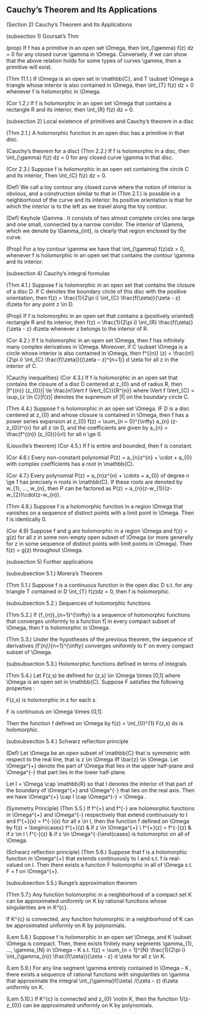 Cauchy’s Theorem and Its Applications
-------

(Section 2) Cauchy’s Theorem and Its Applications

(subsection 1) Goursat’s Thm

(prop) If f has a primitive in an open set \Omega, then \int_{\gamma} f(z) dz = 0 for any closed curve \gamma in \Omega. Conversely, if we can show that the above relation holds for some types of curves \gamma, then a primitive will exist.

(Thm 11.1.) If \Omega is an open set in \mathbb{C}, and T \subset \Omega a triangle whose interior is also contained in \Omega, then \int_{T} f(z) dz = 0 whenever f is holomorphic in \Omega.

(Cor 1.2.) If f is holomorphic in an open set \Omega that contains a rectangle R and its interior, then \int_{R} f(z) dz = 0.

(subsection 2) Local existence of primitives and Cauchy’s theorem in a disc

(Thm 2.1.) A holomorphic function in an open disc has a primitive in that disc.

(Cauchy’s theorem for a disc) (Thm 2.2.) If f is holomorphic in a disc, then \int_{\gamma} f(z) dz = 0 for any closed curve \gamma in that disc.

(Cor 2.3.) Suppose f is holomorphic in an open set containing the circle C and its interior, Then \int_{C} f(z) dz = 0.

(Def) We call a toy contour any closed curve where the notion of interior is obvious, and a construction similar to that in (Thm 2.1.) is possible in a neighborhood of the curve and its interior. Its positive orientation is that for which the interior is to the left as we travel along the toy contour.

(Def) Keyhole \Gamma . It consists of two almost complete circles one large and one small, connected by a narrow corridor. The interior of \Gamma, which we denote by \Gamma_{int}, is clearly that region enclosed by the curve.

(Prop) For a toy contour \gamma we have that \int_{\gamma} f(z)dz = 0, whenever f is holomorphic in an open set that contains the contour \gamma and its interior.

(subsection 4) Cauchy’s integral formulas

(Thm 4.1.) Suppose f is holomorphic in an open set that contains the closure of a disc D. If C denotes the boundary circle of this disc with the positive orientation, then f(z) = \frac{1}{2\pi i} \int_{C} \frac{f(\zeta)}{\zeta - z} d\zeta for any point z \in D.

(Prop) If f is holomorphic in an open set that contains a (positively oriented) rectangle R and its interior, then f(z) = \frac{1}{2\pi i} \int_{R} \frac{f(\zeta)}{\zeta - z} d\zeta whenever z belongs to the interior of R.

(Cor 4.2.) If f is holomorphic in an open set \Omega, then f has infinitely many complex derivatives in \Omega. Moreover, if C \subset \Omega is a circle whose interior is also contained in \Omega, then f^{(n)} (z) = \frac{n!}{2\pi i} \int_{C} \frac{f(\zeta)}{(\zeta – z)^{n+1}} d \zeta for all z in the interior of C.

(Cauchy inequalities) (Cor 4.3.) If f is holomorphic in an open set that contains the closure of a disc D centered at z_{0} and of radius R, then |f^{(n)} (z_{0})| \le \frac{n!\Vert f \Vert_{C}}{R^{n}} where \Vert f \Vert_{C} = \sup_{z \in C}|f(z)| denotes the supremum of |f| on the boundary circle C.

(Thm 4.4.) Suppose f is holomorphic in an open set \Omega. IF D is a disc centered at z_{0} and whose closure is contained in \Omega, then f has a power series expansion at z_{0} f(z) = \sum_{n = 0}^{\infty} a_{n} (z-z_{0})^{n} for all z \in D, and the coefficients are given by a_{n} = \frac{f^{(n)} (z_{0})}{n!} for all n \ge 0.

(Liouville’s theorem) (Cor 4.5.) If f is entire and bounded, then f is constant.

(Cor 4.6.) Every non-constant polynomial P(z) = a_{n}z^{n} + \cdot + a_{0} with complex coefficients has a root in \mathbb{C}.

(Cor 4.7.) Every polynomial P(z) = a_{n}z^{n} + \cdots + a_{0} of degree n \ge 1 has precisely n roots in \mathbb{C}. If these roots are denoted by w_{1}, …, w_{n}, then P can be factored as P(z) = a_{n}(z-w_{1})(z-w_{2})\cdot(z-w_{n}).

(Thm 4.8.) Suppose f is a holomorphic function in a region \Omega that vanishes on a sequence of distinct points with a limit point in \Omega. Then f is identically 0.

(Cor 4.9) Suppose f and g are holomorphic in a region \Omega and f(z) = g(z) for all z in some non-empty open subset of \Omega (or more generally for z in some sequence of distinct points with limit points in \Omega). Then f(z) = g(z) throughout \Omega.

(subsection 5) Further applications

(subsubsection 5.1.) Morera’s Theorem

(Thm 5.1.) Suppose f is a continuous function in the open disc D s.t. for any triangle T contained in D \int_{T} f(z)dz = 0, then f is holomorphic.

(subsubsection 5.2.) Sequences of holomorphic functions

(Thm 5.2.) If {f_{n}}_{n=1}^{\infty} is a sequence of holomorphic functions that converges uniformly to a function f| in every compact subset of \Omega, then f is holomorphic in \Omega.

(Thm 5.3.) Under the hypotheses of the previous theorem, the sequence of derivatives {f’_{n}}_{n=1}^{\infty} converges uniformly to f’ on every compact subset of \Omega.

(subsubsection 5.3.) Holomorphic functions defined in terms of integrals

(Thm 5.4.) Let F(z,s) be defined for (z,s) \in \Omega \times [0,1] where \Omega is an open set in \mathbb{C}. Suppose F satisfies the following properties :

F(z,s) is holomorphic in z for each s.

F is continuous on \Omega \times [0,1].

Then the function f defined on \Omega by f(z) = \int_{0}^{1} F(z,s) ds is holomorphic.

(subsubseciton 5.4.) Schwarz reflection principle

(Def) Let \Omega be an open subset of \mathbb{C} that is symmetric with respect to the real line, that is z \in \Omega iff \bar{z} \in \Omega. Let \Omega^{+} denote the part of \Omega that lies in the upper half-plane and \Omega^{-} that part lies in the lower half-plane.

Let I = \Omega \cap \mathbb{R} so that I denotes the interior of that part of the boundary of \Omega^{+} and \Omega^{-} that lies on the real axis. Then we have \Omega^{+} \cap I \cap \Omega^{-} = \Omega .

(Symmetry Principle) (Thm 5.5.) If f^{+} and f^{-} are holomorphic functions in \Omega^{+} and \Omega^{-} respectively that extend continuously to I and f^{+}(x) = f^{-}(x) for all x \in I, then the function f defined on \Omega by f(z) = \begin{cases} f^{+}(z) & if z \in \Omega^{+} \\ f^{+}(z) = f^{-}(z) & if z \in I \\ f^{-}(z) & if z \in \Omega^{-}\end{cases} is holomorphic on all of \Omega.

(Schwarz reflection principle) (Thm 5.6.) Suppose that f is a holomorphic function in \Omega^{+} that extends continuously to I and s.t. f is real-valued on I. Then there exists a function F holomorphic in all of \Omega s.t. F = f on \Omega^{+}.

(subsubsection 5.5.) Runge’s approximation theorem

(Thm 5.7.) Any function holomorphic in a neighborhood of a compact set K can be approximated uniformly on K by rational functions whose singularities are in K^{c}.

If K^{c} is connected, any function holomorphic in a neighborhood of K can be approximated uniformly on K by polynomials.

(Lem 5.8.) Suppose f is holomorphic in an open set \Omega, and K \subset \Omega is compact. Then, there exists finitely many segments \gamma_{1}, …, \gamma_{N} in \Omega – K s.t. f(z) = \sum_{n = 1}^{N} \frac{1}{2\pi i} \int_{\gamma_{n}} \frac{f(\zeta)}{\zeta - z} d \zeta for all z \in K.

(Lem 5.9.) For any line segment \gamma entirely contained in \Omega – K , there exists a sequence of rational functions with singularities on \gamma that approximate the integral \int_{\gamma}f(\zeta) /(\zeta – z) d\zeta uniformly on K.

(Lem 5.10.) If K^{c} is connected and z_{0} \notin K, then the function 1/(z-z_{0}) can be approximated uniformly on K by polynomials.

